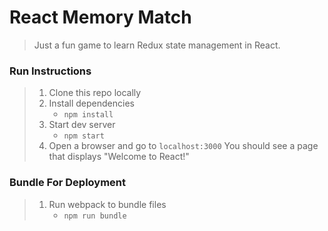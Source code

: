 # React Memory Match

> Just a fun game to learn Redux state management in React.

### Run Instructions

> 1. Clone this repo locally
> 1. Install dependencies 
>    - `npm install`
> 1. Start dev server
>    - `npm start`
> 1. Open a browser and go to `localhost:3000` You should see a page that displays "Welcome to React!"

### Bundle For Deployment

> 1. Run webpack to bundle files
>    - `npm run bundle`
